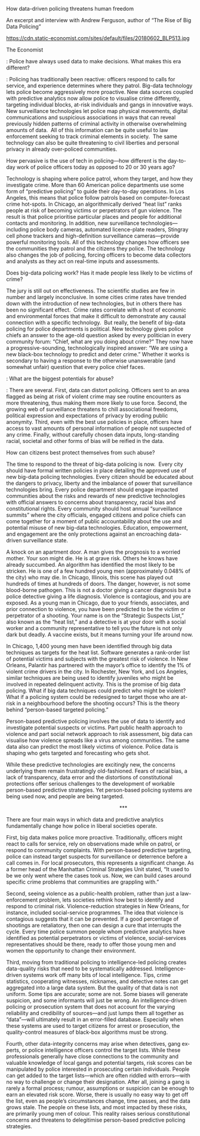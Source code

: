 How data-driven policing threatens human freedom

An excerpt and interview with Andrew Ferguson, author of “The Rise of Big Data Policing”

https://cdn.static-economist.com/sites/default/files/20180602_BLP513.jpg

The Economist

: Police have always used data to make decisions. What makes this era different?

: Policing has traditionally been reactive: officers respond to calls for service, and experience determines where they patrol. Big-data technology lets police become aggressively more proactive. New data sources coupled with predictive analytics now allow police to visualise crime differently, targeting individual blocks, at-risk individuals and gangs in innovative ways. New surveillance technologies let police map physical movements, digital communications and suspicious associations in ways that can reveal previously hidden patterns of criminal activity in otherwise overwhelming amounts of data.  All of this information can be quite useful to law enforcement seeking to track criminal elements in society.  The same technology can also be quite threatening to civil liberties and personal privacy in already over-policed communities.   

How pervasive is the use of tech in policing—how different is the day-to-day work of police officers today as opposed to 20 or 30 years ago?

 Technology is shaping where police patrol, whom they target, and how they investigate crime. More than 60 American police departments use some form of “predictive policing” to guide their day-to-day operations. In Los Angeles, this means that police follow patrols based on computer-forecast crime hot-spots. In Chicago, an algorithmically derived “heat list” ranks people at risk of becoming victims or perpetrators of gun violence. The result is that police prioritise particular places and people for additional contacts and monitoring. In addition, new surveillance technologies—including police body cameras, automated licence-plate readers, Stingray cell phone trackers and high-definition surveillance cameras—provide powerful monitoring tools. All of this technology changes how officers see the communities they patrol and the citizens they police. The technology also changes the job of policing, forcing officers to become data collectors and analysts as they act on real-time inputs and assessments. 

 Does big-data policing work? Has it made people less likely to be victims of crime?

 The jury is still out on effectiveness. The scientific studies are few in number and largely inconclusive. In some cities crime rates have trended down with the introduction of new technologies, but in others there has been no significant effect.  Crime rates correlate with a host of economic and environmental forces that make it difficult to demonstrate any causal connection with a specific technology.  But really, the benefit of big-data policing for police departments is political. New technology gives police chiefs an answer to the age-old question asked by every politician in every community forum: “Chief, what are you doing about crime?” They now have a progressive-sounding, technologically inspired answer: “We are using a new black-box technology to predict and deter crime.” Whether it works is secondary to having a response to the otherwise unanswerable (and somewhat unfair) question that every police chief faces. 

: What are the biggest potentials for abuse?

: There are several. First, data can distort policing. Officers sent to an area flagged as being at risk of violent crime may see routine encounters as more threatening, thus making them more likely to use force. Second, the growing web of surveillance threatens to chill associational freedoms, political expression and expectations of privacy by eroding public anonymity. Third, even with the best use policies in place, officers have access to vast amounts of personal information of people not suspected of any crime. Finally, without carefully chosen data inputs, long-standing racial, societal and other forms of bias will be reified in the data.

How can citizens best protect themselves from such abuse?

 The time to respond to the threat of big-data policing is now.  Every city should have formal written policies in place detailing the approved use of new big-data policing technologies. Every citizen should be educated about the dangers to privacy, liberty and the imbalance of power that surveillance technologies bring. Every police department should engage impacted communities about the risks and rewards of new predictive technologies with official answers to concerns about transparency, racial bias and constitutional rights. Every community should host annual “surveillance summits” where the city officials, engaged citizens and police chiefs can come together for a moment of public accountability about the use and potential misuse of new big-data technologies. Education, empowerment, and engagement are the only protections against an encroaching data-driven surveillance state. 

A knock on an apartment door. A man gives the prognosis to a worried mother. Your son might die. He is at grave risk. Others he knows have already succumbed. An algorithm has identified the most likely to be stricken. He is one of a few hundred young men (approximately 0.048% of the city) who may die. In Chicago, Illinois, this scene has played out hundreds of times at hundreds of doors. The danger, however, is not some blood-borne pathogen. This is not a doctor giving a cancer diagnosis but a police detective giving a life diagnosis. Violence is con­tagious, and you are exposed. As a young man in Chicago, due to your friends, associates, and prior connection to violence, you have been pre­dicted to be the victim or perpetrator of a shooting. Your name is on the “Strategic Suspects List,” also known as the “heat list,” and a detective is at your door with a social worker and a community representative to tell you the future is not only dark but deadly. A vaccine exists, but it means turning your life around now.

In Chicago, 1,400 young men have been identified through big data techniques as targets for the heat list. Software generates a rank-order list of potential victims and subjects with the greatest risk of violence. In New Orleans, Palantir has partnered with the mayor’s office to iden­tify the 1% of violent crime drivers in the city. In Rochester, New York, and Los Angeles, similar techniques are being used to identify juveniles who might be involved in repeated delinquent activity. This is the promise of big data policing. What if big data techniques could predict who might be violent? What if a policing system could be redesigned to target those who are at-risk in a neighbourhood before the shooting occurs? This is the theory behind “person-based targeted policing.” 

Person-based predictive policing involves the use of data to identify and investigate potential suspects or victims. Part public health approach to violence and part social network approach to risk assessment, big data can visualise how violence spreads like a virus among communities. The same data also can predict the most likely victims of violence. Police data is shaping who gets targeted and forecasting who gets shot.  

While these predictive technologies are excitingly new, the concerns underlying them remain frustratingly old-fashioned. Fears of racial bias, a lack of transparency, data error and the distortions of constitutional protections offer serious challenges to the development of workable person-based predictive strategies. Yet person-based policing systems are being used now, and people are being targeted.

                                                                             ***

There are four main ways in which data and predictive analytics fundamentally change how police in liberal societies operate.

First, big data makes police more proactive. Traditionally, officers might react to calls for service, rely on observations made while on patrol, or respond to com­munity complaints. With person-based predictive targeting, police can instead target suspects for surveillance or deterrence before a call comes in. For local prosecutors, this represents a significant change. As a former head of the Manhattan Criminal Strategies Unit stated, “It used to be we only went where the cases took us. Now, we can build cases around specific crime problems that communities are grappling with.”

Second, seeing violence as a public-health problem, rather than just a law-enforcement problem, lets societies rethink how best to identify and respond to criminal risk. Violence-reduction strat­egies in New Orleans, for instance, included social-service programmes. The idea that violence is contagious suggests that it can be prevented. If a good percentage of shootings are retaliatory, then one can design a cure that interrupts the cycle. Every time police summon people whom predictive analytics have identified as potential perpetrators or victims of violence, social-services representa­tives should be there, ready to offer those young men and women the opportunity to change their environment.

Third, moving from traditional policing to intelligence-led polic­ing creates data-quality risks that need to be systematically addressed. Intelligence-driven systems work off many bits of local intelligence. Tips, crime statistics, cooperating witnesses, nicknames, and detective notes can get aggregated into a large data system. But the qual­ity of that data is not uniform. Some tips are accurate; some are not. Some biases will generate suspicion, and some informants will just be wrong. An intelligence-driven policing or prosecution system that does not account for the varying reliability and credibility of sources—and just lumps them all together as “data”—will ultimately result in an error-filled database. Especially when these systems are used to target citizens for arrest or prosecution, the quality-control measures of black-box algorithms must be strong. 

Fourth, other data-integrity concerns may arise when detectives, gang ex­perts, or police intelligence officers control the target lists. While these professionals generally have close connections to the community and valuable knowledge of local gangs and potential targets, risk scores can be manipulated by police interested in prosecuting certain individuals. People can get added to the target lists—which are often riddled with errors—with no way to challenge or change their designation. After all, joining a gang is rarely a formal process; rumour, assumptions or suspicion can be enough to earn an elevated risk score. Worse, there is usually no easy way to get off the list, even as people’s circumstances change, time passes, and the data grows stale. The people on these lists, and most impacted by these risks, are primarily young men of colour. This reality raises serious constitutional concerns and threatens to delegitimise person-based pre­dictive policing strategies.